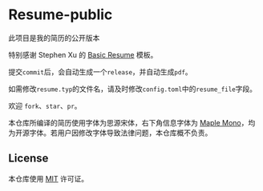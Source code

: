 # Resume-public

此项目是我的简历的公开版本

特别感谢 Stephen Xu 的 [Basic Resume](https://github.com/stuxf/basic-typst-resume-template) 模板。

提交`commit`后，会自动生成一个`release`，并自动生成`pdf`。

如需修改`resume.typ`的文件名，请及时修改`config.toml`中的`resume_file`字段。

欢迎 `fork`、`star`、`pr`。

本仓库所编译的简历使用字体为思源宋体，右下角信息字体为 [Maple Mono](https://github.com/subframe7536/Maple-font)，均为开源字体。若用户因修改字体导致法律问题，本仓库概不负责。

## License

本仓库使用 [MIT](https://github.com/Gakusyun/Resume-public/LICENSE) 许可证。
